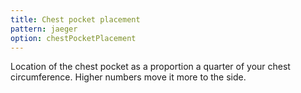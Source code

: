 ```yaml
---
title: Chest pocket placement
pattern: jaeger
option: chestPocketPlacement
---
```


Location of the chest pocket as a proportion a quarter of your chest circumference. Higher numbers move it more to the side.
